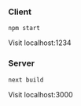 ### Client
```
npm start
```
Visit localhost:1234

### Server
```
next build
```
Visit localhost:3000